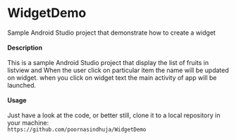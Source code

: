 # WidgetDemo
Sample Android Studio project that demonstrate how to create a widget<br><br>
**Description**
<br><br>
This is a sample Android Studio project that display the list of fruits in listview and When the user click on particular item 
the name will be updated on widget.
when you click on widget text the main activity of app will be launched.
<br><br>
**Usage**<br><br>
Just have a look at the code, or better still, clone it to a local repository in your machine:<br>
```https://github.com/poornasindhuja/WidgetDemo```
